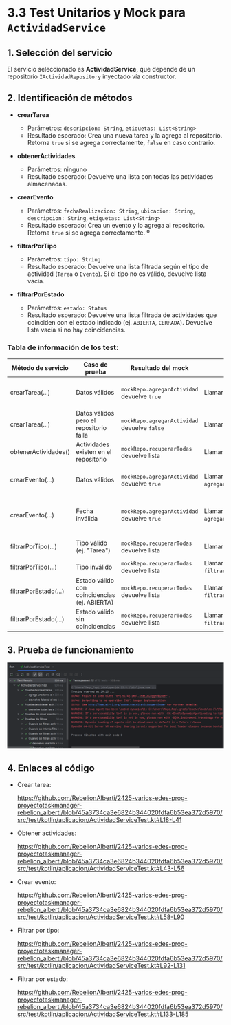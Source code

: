 # 3.3 Test Unitarios y Mock para `ActividadService`

## 1. Selección del servicio
El servicio seleccionado es **ActividadService**, que depende de un repositorio `IActividadRepository` inyectado vía constructor.

## 2. Identificación de métodos

- **crearTarea**
    - Parámetros: `descripcion: String`, `etiquetas: List<String>`
    - Resultado esperado: Crea una nueva tarea y la agrega al repositorio. Retorna `true` si se agrega correctamente, `false` en caso contrario.

- **obtenerActividades**
    - Parámetros: ninguno
    - Resultado esperado: Devuelve una lista con todas las actividades almacenadas.

- **crearEvento**
    - Parámetros: `fechaRealizacion: String`, `ubicacion: String`, `descripcion: String`, `etiquetas: List<String>`
    - Resultado esperado: Crea un evento y lo agrega al repositorio. Retorna `true` si se agrega correctamente.
º
- **filtrarPorTipo**
    - Parámetros: `tipo: String`
    - Resultado esperado: Devuelve una lista filtrada según el tipo de actividad (`Tarea` o `Evento`). Si el tipo no es válido, devuelve lista vacía.

- **filtrarPorEstado**
    - Parámetros: `estado: Status`
    - Resultado esperado: Devuelve una lista filtrada de actividades que coinciden con el estado indicado (ej. `ABIERTA`, `CERRADA`). Devuelve lista vacía si no hay coincidencias.

### Tabla de información de los test:

| Método de servicio           | Caso de prueba                                     | Resultado del mock                            | Acción llamada                           | Resultado esperado                                                      |
|-----------------------------|----------------------------------------------------|------------------------------------------------|-------------------------------------------|-------------------------------------------------------------------------|
| crearTarea(...)             | Datos válidos                                      | `mockRepo.agregarActividad` devuelve `true`   | Llamar a `crearTarea(...)`                | Retorna `true`, la tarea se agrega correctamente                       |
| crearTarea(...)             | Datos válidos pero el repositorio falla            | `mockRepo.agregarActividad` devuelve `false`  | Llamar a `crearTarea(...)`                | Retorna `false`, no se agrega                                          |
| obtenerActividades()       | Actividades existen en el repositorio              | `mockRepo.recuperarTodas` devuelve lista      | Llamar a `obtenerActividades()`           | Devuelve la lista esperada                                             |
| crearEvento(...)           | Datos válidos                                      | `mockRepo.agregarActividad` devuelve `true`   | Llamar a `agregarActividad(evento)`       | Evento agregado correctamente, retorna `true`                          |
| crearEvento(...)           | Fecha inválida                                     | `mockRepo.agregarActividad` devuelve `true`   | Llamar a `agregarActividad(evento)`       | Evento agregado (no se valida la fecha en el test)                    |
| filtrarPorTipo(...)        | Tipo válido (ej. "Tarea")                          | `mockRepo.recuperarTodas` devuelve lista      | Llamar a `filtrarPorTipo("Tarea")`        | Devuelve solo elementos tipo Tarea                                     |
| filtrarPorTipo(...)        | Tipo inválido                                      | `mockRepo.recuperarTodas` devuelve lista      | Llamar a `filtrarPorTipo("Invalido")`     | Devuelve lista vacía                                                   |
| filtrarPorEstado(...)      | Estado válido con coincidencias (ej. ABIERTA)      | `mockRepo.recuperarTodas` devuelve lista      | Llamar a `filtrarPorEstado(Status.ABIERTA)` | Devuelve solo tareas con estado ABIERTA                              |
| filtrarPorEstado(...)      | Estado válido sin coincidencias                    | `mockRepo.recuperarTodas` devuelve lista      | Llamar a `filtrarPorEstado(Status.CERRADA)` | Devuelve lista vacía                                                  |

## 3. Prueba de funcionamiento

<img src="src/assets/Test_pasados_correctamente.png" alt="Descripción" width="600" height="200" />


## 4. Enlaces al código

- Crear tarea:

    https://github.com/RebelionAlberti/2425-varios-edes-prog-proyectotaskmanager-rebelion_alberti/blob/45a3734ca3e6824b344020fdfa6b53ea372d5970/src/test/kotlin/aplicacion/ActividadServiceTest.kt#L18-L41

- Obtener actividades:

    https://github.com/RebelionAlberti/2425-varios-edes-prog-proyectotaskmanager-rebelion_alberti/blob/45a3734ca3e6824b344020fdfa6b53ea372d5970/src/test/kotlin/aplicacion/ActividadServiceTest.kt#L43-L56

- Crear evento:

    https://github.com/RebelionAlberti/2425-varios-edes-prog-proyectotaskmanager-rebelion_alberti/blob/45a3734ca3e6824b344020fdfa6b53ea372d5970/src/test/kotlin/aplicacion/ActividadServiceTest.kt#L58-L90

- Filtrar por tipo:

    https://github.com/RebelionAlberti/2425-varios-edes-prog-proyectotaskmanager-rebelion_alberti/blob/45a3734ca3e6824b344020fdfa6b53ea372d5970/src/test/kotlin/aplicacion/ActividadServiceTest.kt#L92-L131

- Filtrar por estado:

    https://github.com/RebelionAlberti/2425-varios-edes-prog-proyectotaskmanager-rebelion_alberti/blob/45a3734ca3e6824b344020fdfa6b53ea372d5970/src/test/kotlin/aplicacion/ActividadServiceTest.kt#L133-L185


